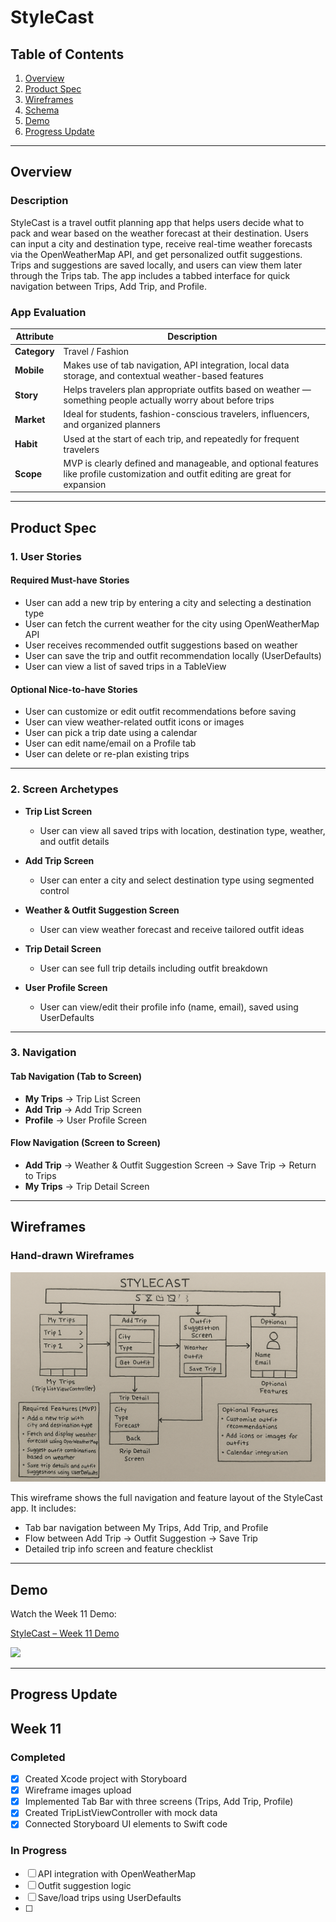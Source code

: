 # StyleCast

## Table of Contents
1. [Overview](#Overview)
2. [Product Spec](#Prodcuct-Spec)
3. [Wireframes](#Wireframes)
4. [Schema](#Schema)
5. [Demo](#Demo)
6. [Progress Update](#Progress-Update)

---

## Overview

### Description
StyleCast is a travel outfit planning app that helps users decide what to pack and wear based on the weather forecast at their destination. Users can input a city and destination type, receive real-time weather forecasts via the OpenWeatherMap API, and get personalized outfit suggestions. Trips and suggestions are saved locally, and users can view them later through the Trips tab. The app includes a tabbed interface for quick navigation between Trips, Add Trip, and Profile.

### App Evaluation

| Attribute | Description |
|-----------|-------------|
| **Category** | Travel / Fashion |
| **Mobile** | Makes use of tab navigation, API integration, local data storage, and contextual weather-based features |
| **Story** | Helps travelers plan appropriate outfits based on weather — something people actually worry about before trips |
| **Market** | Ideal for students, fashion-conscious travelers, influencers, and organized planners |
| **Habit** | Used at the start of each trip, and repeatedly for frequent travelers |
| **Scope** | MVP is clearly defined and manageable, and optional features like profile customization and outfit editing are great for expansion |

---

## Product Spec

### 1. User Stories

#### Required Must-have Stories
- User can add a new trip by entering a city and selecting a destination type
- User can fetch the current weather for the city using OpenWeatherMap API
- User receives recommended outfit suggestions based on weather
- User can save the trip and outfit recommendation locally (UserDefaults)
- User can view a list of saved trips in a TableView

#### Optional Nice-to-have Stories
- User can customize or edit outfit recommendations before saving
- User can view weather-related outfit icons or images
- User can pick a trip date using a calendar
- User can edit name/email on a Profile tab
- User can delete or re-plan existing trips

---

### 2. Screen Archetypes

- **Trip List Screen**
  - User can view all saved trips with location, destination type, weather, and outfit details

- **Add Trip Screen**
  - User can enter a city and select destination type using segmented control

- **Weather & Outfit Suggestion Screen**
  - User can view weather forecast and receive tailored outfit ideas

- **Trip Detail Screen**
  - User can see full trip details including outfit breakdown

- **User Profile Screen**
  - User can view/edit their profile info (name, email), saved using UserDefaults

---

### 3. Navigation

#### Tab Navigation (Tab to Screen)
- **My Trips** → Trip List Screen  
- **Add Trip** → Add Trip Screen  
- **Profile** → User Profile Screen  

#### Flow Navigation (Screen to Screen)
- **Add Trip** → Weather & Outfit Suggestion Screen → Save Trip → Return to Trips
- **My Trips** → Trip Detail Screen

---
## Wireframes

### Hand-drawn Wireframes

![StyleCast Wireframe](stylecast_wireframe.png)

This wireframe shows the full navigation and feature layout of the StyleCast app. It includes:
- Tab bar navigation between My Trips, Add Trip, and Profile
- Flow between Add Trip → Outfit Suggestion → Save Trip
- Detailed trip info screen and feature checklist

---

## Demo

Watch the Week 11 Demo:
<div>
  <a href="https://www.loom.com/share/38de962ac7244ac8af96f74f85d90ef3">
    <p>StyleCast – Week 11 Demo</p>
  </a>
  <a href="https://www.loom.com/share/38de962ac7244ac8af96f74f85d90ef3">
    <img style="max-width:300px;" src="https://cdn.loom.com/sessions/thumbnails/38de962ac7244ac8af96f74f85d90ef3-with-play.gif">
  </a>
</div>

---

## Progress Update 
## Week 11

### Completed
- [x] Created Xcode project with Storyboard
- [x] Wireframe images upload
- [x] Implemented Tab Bar with three screens (Trips, Add Trip, Profile)
- [x] Created TripListViewController with mock data
- [x] Connected Storyboard UI elements to Swift code

### In Progress
- [ ] API integration with OpenWeatherMap
- [ ] Outfit suggestion logic
- [ ] Save/load trips using UserDefaults
- [ ] 

